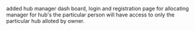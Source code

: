 added hub manager dash board, login and registration page for allocating manager for hub's the particular person will have access to only the particular hub alloted by owner.